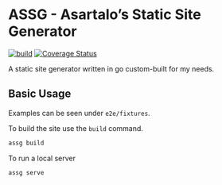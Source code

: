 # ASSG - Asartalo’s Static Site Generator

[![build](https://github.com/asartalo/assg/actions/workflows/go.yml/badge.svg)](https://github.com/asartalo/assg/actions/workflows/go.yml) [![Coverage Status](https://coveralls.io/repos/github/asartalo/assg/badge.svg)](https://coveralls.io/github/asartalo/assg)

A static site generator written in go custom-built for my needs.

## Basic Usage

Examples can be seen under `e2e/fixtures`.

To build the site use the `build` command.

```sh
assg build

```

To run a local server

```sh
assg serve
```
